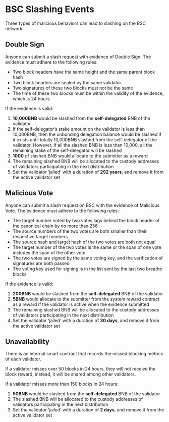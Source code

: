 # BSC Slashing Events

Three types of malicious behaviors can lead to slashing on the BSC network.

## Double Sign

Anyone can submit a slash request with evidence of Double Sign. The evidence must adhere to the following rules:

* Two block headers have the same height and the same parent block hash
* Two block headers are sealed by the same validator
* Two signatures of these two blocks must not be the same
* The time of these two blocks must be within the validity of the evidence, which is 24 hours

If the evidence is valid:

1. **10,000BNB** would be slashed from the **self-delegated** BNB of the validator
2. If the self-delegator’s stake amount on the validator is less than 10,000BNB, then the unbonding delegation balance would be slashed if it exists until totally 10,000BNB slashed from the self-delegator of the validator. However, if all the slashed BNB is less than 10,000, all the remaining stake of the self-delegator will be slashed
3. **1000** of slashed BNB would allocate to the submitter as a reward
4. The remaining slashed BNB will be allocated to the custody addresses of validators participating in the next distribution
5. Set the validator ‘jailed’ with a duration of **292 years**, and remove it from the active validator set


## Malicious Vote
Anyone can submit a slash request on BSC with the evidence of Malicious Vote. The evidence must adhere to the following rules:

* The target number voted by two votes lags behind the block header of the canonical chain by no more than 256
* The source numbers of the two votes are both smaller than their respective target numbers
* The source hash and target hash of the two votes are both not equal
* The target number of the two votes is the same or the span of one vote includes the span of the other vote
* The two votes are signed by the same voting key, and the verification of signatures are both passed
* The voting key used for signing is in the list sent by the last two breathe blocks

If the evidence is valid:

1. **200BNB** would be slashed from the **self-delegated** BNB of the validator
2. **5BNB** would allocate to the submitter from the system reward contract as a reward if the validator is active when the evidence submitted
3. The remaining slashed BNB will be allocated to the custody addresses of validators participating in the next distribution
4. Set the validator ‘jailed’ with a duration of **30 days**, and remove it from the active validator set

## Unavailability

There is an internal smart contract that records the missed blocking metrics of each validator.

If a validator misses over 50 blocks in 24 hours, they will not receive the block reward; instead, it will be shared among other validators.

If a validator misses more than 150 blocks in 24 hours:

1. **50BNB** would be slashed from the  **self-delegated** BNB of the validator
2. The slashed BNB will be allocated to the custody addresses of validators participating in the next distribution
3. Set the validator ‘jailed’ with a duration of **2 days**, and remove it from the active validator set
